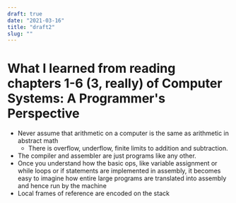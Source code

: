 ```yaml
---
draft: true 
date: "2021-03-16"
title: "draft2" 
slug: ""
---
```


# What I learned from reading chapters 1-6 (3, really) of Computer Systems: A Programmer's Perspective

- Never assume that arithmetic on a computer is the same as arithmetic in abstract math
	- There is overflow, underflow, finite limits to addition and subtraction.
- The compiler and assembler are just programs like any other.
- Once you understand how the basic ops, like variable assignment or while loops or if statements are implemented 
in assembly, it becomes easy to imagine how entire large programs are translated into assembly and hence
run by the machine
- Local frames of reference are encoded on the stack
